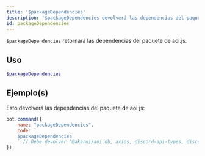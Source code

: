 ```yaml
---
title: '$packageDependencies'
description: '$packageDependencies devolverá las dependencias del paquete de aoi.js.'
id: packageDependencies
---
```


`$packageDependencies` retornará las dependencias del paquete de aoi.js.

## Uso

```php
$packageDependencies
```

## Ejemplo(s)

Esto devolverá las dependencias del paquete de aoi.js:

```javascript
bot.command({
    name: "packageDependencies",
    code: `
    $packageDependencies
    ` // Debe devolver "@akarui/aoi.db, axios, discord-api-types, discord.js, undici"
});
```